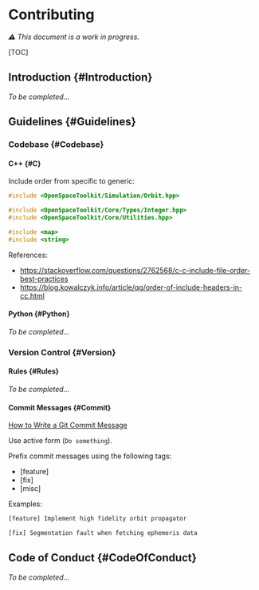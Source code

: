 # Contributing

*⚠ This document is a work in progress.*

[TOC]

## Introduction {#Introduction}

*To be completed...*

## Guidelines {#Guidelines}

### Codebase {#Codebase}

#### C++ {#C}

Include order from specific to generic:

```cpp
#include <OpenSpaceToolkit/Simulation/Orbit.hpp>

#include <OpenSpaceToolkit/Core/Types/Integer.hpp>
#include <OpenSpaceToolkit/Core/Utilities.hpp>

#include <map>
#include <string>
```

References:

- https://stackoverflow.com/questions/2762568/c-c-include-file-order-best-practices
- https://blog.kowalczyk.info/article/qg/order-of-include-headers-in-cc.html

#### Python {#Python}

*To be completed...*

### Version Control {#Version}

#### Rules {#Rules}

*To be completed...*

#### Commit Messages {#Commit}

[How to Write a Git Commit Message](https://chris.beams.io/posts/git-commit/)

Use active form (`Do something`).

Prefix commit messages using the following tags:

- [feature]
- [fix]
- [misc]

Examples:

```txt
[feature] Implement high fidelity orbit propagator
```

```txt
[fix] Segmentation fault when fetching ephemeris data
```

## Code of Conduct {#CodeOfConduct}

*To be completed...*
